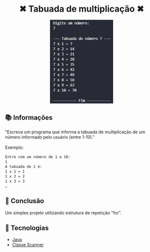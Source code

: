 <h1 align="center">✖ Tabuada de multiplicação ✖</h1>
<p align="center">
  <img src="toReadme/tbM.png">
</p>

## :books: Informações
"Escreva um programa que informa a tabuada de multiplicação de um número informado pelo
usuário (entre 1-10)."<br/><br/>
Exemplo:

```Entre com um número de 1 a 10:
Entre com um número de 1 a 10:
1
A tabuada de 1 é:
1 x 1 = 1
1 x 2 = 2
1 x 3 = 3
…
```

## :bookmark_tabs: Conclusão
Um simples projeto utilizando estrutura de repetição "for".

## :pushpin: Tecnologias
<ul>
  <li><a href="https://docs.oracle.com/javase/tutorial/">Java</a></li>
  <li><a href="https://www.devmedia.com.br/como-funciona-a-classe-scanner-do-java/28448">Classe Scanner</a></li>
</ul>
